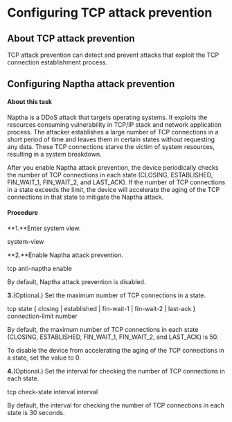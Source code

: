 
# Configuring TCP attack prevention

## About TCP attack prevention

TCP attack prevention can detect and
prevent attacks that exploit the TCP connection establishment process.

## Configuring Naptha attack prevention

#### About this task

Naptha is a DDoS attack that targets
operating systems. It exploits the resources consuming vulnerability in TCP/IP
stack and network application process. The attacker establishes a large number
of TCP connections in a short period of time and leaves them in certain states
without requesting any data. These TCP connections starve the victim of system
resources, resulting in a system breakdown.

After you enable Naptha attack prevention,
the device periodically checks the number of TCP connections in each state (CLOSING,
ESTABLISHED, FIN\_WAIT\_1, FIN\_WAIT\_2, and LAST\_ACK). If the number of TCP
connections in a state exceeds the limit, the device will accelerate the aging
of the TCP connections in that state to mitigate the Naptha attack.

#### Procedure

**1\.**Enter system view.

system-view

**2\.**Enable Naptha attack prevention.

tcp anti-naptha enable

By default, Naptha attack prevention is
disabled.

**3\.**(Optional.) Set the maximum number of TCP connections
in a state.

tcp state { closing \| established \| fin-wait-1 \| fin-wait-2 \| last-ack }
connection-limit number

By default, the maximum number of TCP
connections in each state (CLOSING, ESTABLISHED, FIN\_WAIT\_1, FIN\_WAIT\_2, and LAST\_ACK)
is 50\.

To disable the device from accelerating
the aging of the TCP connections in a state, set the value to 0\.

**4\.**(Optional.) Set the interval for checking
the number of TCP connections in each state.

tcp check-state interval interval

By default, the interval for checking the
number of TCP connections in each state is 30 seconds.

 

